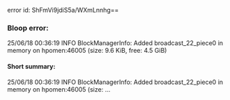 error id: ShFmVi9jdiS5a/WXmLnnhg==
### Bloop error:

25/06/18 00:36:19 INFO BlockManagerInfo: Added broadcast_22_piece0 in memory on hpomen:46005 (size: 9.6 KiB, free: 4.5 GiB)
#### Short summary: 

25/06/18 00:36:19 INFO BlockManagerInfo: Added broadcast_22_piece0 in memory on hpomen:46005 (size: ...